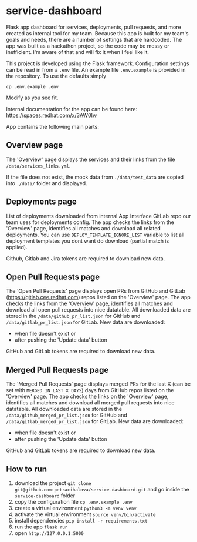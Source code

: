 # service-dashboard
Flask app dashboard for services, deployments, pull requests, and more created as internal tool for my team. Because this app is built for my team's goals and needs, there are a number of settings that are hardcoded. The app was built as a hackathon project, so the code may be messy or inefficient. I'm aware of that and will fix it when I feel like it.

This project is developed using the Flask framework. Configuration settings can be read in from a `.env` file. An example file `.env.example` is provided in the repository. To use the defaults simply

`cp .env.example .env`

Modify as you see fit.

Internal documentation for the app can be found here: https://spaces.redhat.com/x/3AW0Iw


App contains the following main parts:
## Overview page
The 'Overview' page displays the services and their links from the file `/data/services_links.yml`.

If the file does not exist, the mock data from `./data/test_data` are copied into `./data/` folder and displayed.

## Deployments page
List of deployments downloaded from internal App Interface GitLab repo our team uses for deployments config. The app checks the links from the 'Overview' page, identifies all matches and download all related deployments. You can use `DEPLOY_TEMPLATE_IGNORE_LIST` variable to list all deployment templates you dont want do download (partial match is applied).

Github, Gitlab and Jira tokens are required to download new data.

## Open Pull Requests page
The 'Open Pull Requests' page displays open PRs from GitHub and GitLab (https://gitlab.cee.redhat.com) repos listed on the 'Overview' page.
The app checks the links from the 'Overview' page, identifies all matches and download all open pull requests into nice datatable.
All downloaded data are stored in the `/data/github_pr_list.json` for GitHub and `/data/gitlab_pr_list.json` for GitLab.
New data are downloaded:

* when file doesn't exist or
* after pushing the 'Update data' button

GitHub and GitLab tokens are required to download new data.

## Merged Pull Requests page
The 'Merged Pull Requests' page displays merged PRs for the last X (can be set with `MERGED_IN_LAST_X_DAYS`) days from GitHub repos listed on the 'Overview' page.
The app checks the links on the 'Overview' page, identifies all matches and download all merged pull requests into nice datatable.
All downloaded data are stored in the `/data/github_merged_pr_list.json` for GitHub and `/data/gitlab_merged_pr_list.json` for GitLab.
New data are downloaded:

* when file doesn't exist or
* after pushing the 'Update data' button

GitHub and GitLab tokens are required to download new data.


## How to run
1. download the project `git clone git@github.com:petracihalova/service-dashboard.git` and go inside the `service-dashboard` folder
1. copy the configuration file `cp .env.example .env`
1. create a virtual environment `python3 -m venv venv`
1. activate the virtual environment `source venv/bin/activate`
1. install dependencies `pip install -r requirements.txt`
1. run the app `flask run`
1. open `http://127.0.0.1:5000`

